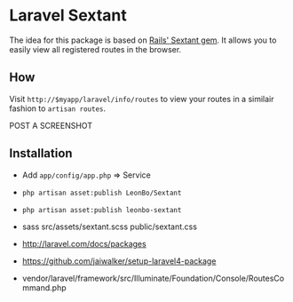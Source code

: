 # Laravel Sextant

The idea for this package is based on [Rails' Sextant
gem](https://github.com/schneems/sextant). It allows you to easily view all
registered routes in the browser.

## How

Visit `http://$myapp/laravel/info/routes` to view your routes in a similair
fashion to `artisan routes`.

POST A SCREENSHOT

## Installation

- Add `app/config/app.php` => Service
- `php artisan asset:publish LeonBo/Sextant`
- `php artisan asset:publish leonbo-sextant`
- sass src/assets/sextant.scss public/sextant.css

- http://laravel.com/docs/packages
- https://github.com/jaiwalker/setup-laravel4-package
- vendor/laravel/framework/src/Illuminate/Foundation/Console/RoutesCommand.php
